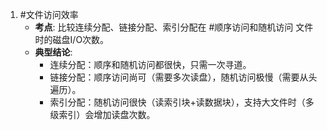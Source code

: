 1. #文件访问效率  
	*   **考点**: 比较连续分配、链接分配、索引分配在 #顺序访问和随机访问 文件时的磁盘I/O次数。
    *   **典型结论**:
        *   连续分配：顺序和随机访问都很快，只需一次寻道。
        *   链接分配：顺序访问尚可（需要多次读盘），随机访问极慢（需要从头遍历）。
        *   索引分配：随机访问很快（读索引块+读数据块），支持大文件时（多级索引）会增加读盘次数。
